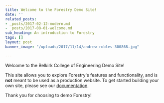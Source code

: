 ```yaml
---
title: Welcome to the Forestry Demo Site!
date: ''
related_posts:
- _posts/2017-02-12-modern.md
- _posts/2017-08-01-welcome.md
sub_heading: An introduction to Forestry
tags: []
layout: post
banner_image: "/uploads/2017/11/14/andrew-robles-300868.jpg"

---
```

Welcome to the Belkirk College of Engineering Demo Site!

This site allows you to explore Forestry's features and functionality, and is **not** meant to be used as a production website. To get started building your own site, please see our [documentation](https://forestry.io/docs/).

Thank you for choosing to demo Forestry!